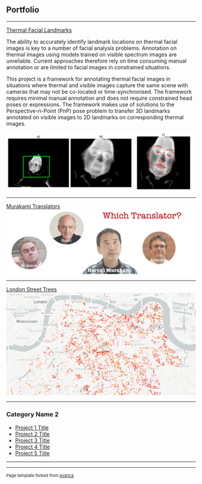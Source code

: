 ## Portfolio

---

[Thermal Facial Landmarks](https://github.com/steven-mcdonald/thermal_facial_landmarks/blob/main/README.md)

The ability to accurately identify landmark locations on thermal facial images is key to a number of facial analysis problems. Annotation on thermal images using models trained on visible spectrum images are unreliable. Current approaches therefore rely on time consuming manual annotation or are limited to facial images in constrained situations. 

This project is a framework for annotating thermal facial images in situations where thermal and visible images capture the same scene with cameras that may not be co-located or time-synchronised. The framework requires minimal manual annotation and does not require constrained head poses or expressions. The framework makes use of solutions to the Perspective-n-Point (PnP) pose problem to transfer 3D landmarks annotated on visible images to 2D landmarks on corresponding thermal images.

<img src="images/resize_example.png?raw=true"/>


---
[Murakami Translators](https://medium.com/towards-data-science/which-translator-870bae18f3bf)
<img src="images/Murakami_Title_Image.png?raw=true"/>

---
[London Street Trees](http://londonstreettrees-env-1.eba-xdmgcbk6.eu-west-2.elasticbeanstalk.com/)
<img src="images/street_trees_map.png?raw=true"/>

---

### Category Name 2

- [Project 1 Title](http://example.com/)
- [Project 2 Title](http://example.com/)
- [Project 3 Title](http://example.com/)
- [Project 4 Title](http://example.com/)
- [Project 5 Title](http://example.com/)

---




---
<p style="font-size:11px">Page template forked from <a href="https://github.com/evanca/quick-portfolio">evanca</a></p>
<!-- Remove above link if you don't want to attibute -->
